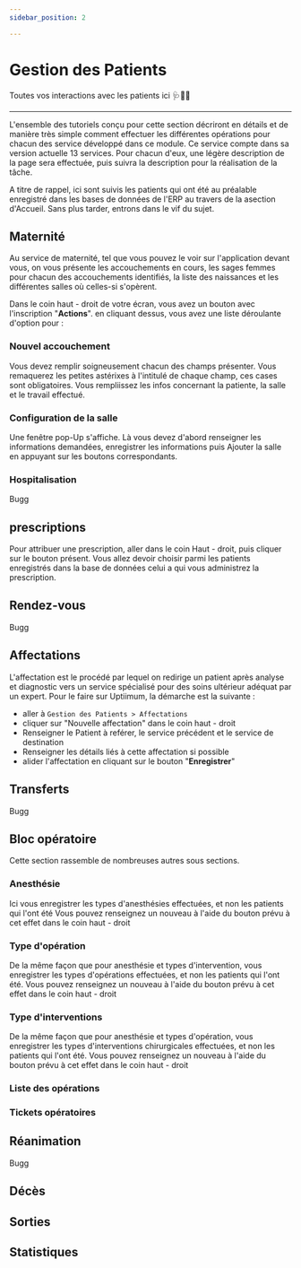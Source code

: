 ```yaml
---
sidebar_position: 2

---
```


# Gestion des Patients

Toutes vos interactions avec les patients ici 🩺👨‍⚕️

--- 
L'ensemble des tutoriels conçu pour cette section décriront en détails et de manière très simple comment effectuer les différentes opérations pour chacun des service développé dans ce module.
Ce service compte dans sa version actuelle 13 services. Pour chacun d'eux, une légère description de la page sera effectuée, puis suivra la description pour la réalisation de la tâche.

A titre de rappel, ici sont suivis les patients qui ont été au préalable enregistré dans les bases de données de l'ERP au travers de la asection d'Accueil. Sans plus tarder, entrons dans le vif du sujet.

## Maternité

Au service de maternité, tel que vous pouvez le voir sur l'application devant vous, on vous présente les accouchements en cours, les sages femmes pour chacun des accouchements identifiés, la liste des naissances et les différentes salles où celles-si s'opèrent.

Dans le coin haut - droit de votre écran, vous avez un bouton avec l'inscription "**Actions**". en cliquant dessus, vous avez une liste déroulante d'option pour : 

### Nouvel accouchement
Vous devez remplir soigneusement chacun des champs présenter. Vous remaquerez les petites astérixes à l'intitulé de chaque champ, ces cases sont obligatoires.
Vous rempliissez les infos concernant la patiente, la salle et le travail effectué.

### Configuration de la salle
Une fenêtre pop-Up s'affiche. Là vous devez d'abord renseigner les informations demandées, enregistrer les informations puis Ajouter la salle en appuyant sur les boutons correspondants. 



### Hospitalisation
Bugg



## prescriptions

Pour attribuer une prescription, aller dans le coin Haut - droit, puis cliquer sur le bouton présent. Vous allez devoir choisir parmi les patients enregistrés dans la base de données celui a qui vous administrez la prescription.



## Rendez-vous
Bugg



## Affectations 

L'affectation est le procédé par lequel on redirige un patient après analyse et diagnostic vers un service spécialisé pour des soins ultérieur adéquat par un expert. Pour le faire sur Uptiimum, la démarche est la suivante :

- aller à `Gestion des Patients > Affectations`
- cliquer sur "Nouvelle affectation" dans le coin haut - droit
- Renseigner le Patient à reférer, le service précédent et le service de destination
- Renseigner les détails liés à cette affectation si possible
- alider l'affectation en cliquant sur le bouton "**Enregistrer**"



## Transferts
Bugg



## Bloc opératoire

Cette section rassemble de nombreuses autres sous sections.

### Anesthésie
Ici vous enregistrer les types d'anesthésies effectuées, et non les patients qui l'ont été
Vous pouvez renseignez un nouveau à l'aide du bouton prévu à cet effet dans le coin haut - droit

### Type d'opération
De la même façon que pour anesthésie et types d'intervention, vous enregistrer les types d'opérations effectuées, et non les patients qui l'ont été. Vous pouvez renseignez un nouveau à l'aide du bouton prévu à cet effet dans le coin haut - droit

### Type d'interventions
De la même façon que pour anesthésie et types d'opération, vous enregistrer les types d'interventions chirurgicales effectuées, et non les patients qui l'ont été. Vous pouvez renseignez un nouveau à l'aide du bouton prévu à cet effet dans le coin haut - droit

### Liste des opérations    

### Tickets opératoires

## Réanimation
Bugg


## Décès



## Sorties



## Statistiques